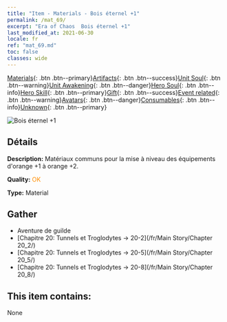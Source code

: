 ```yaml
---
title: "Item - Materials - Bois éternel +1"
permalink: /mat_69/
excerpt: "Era of Chaos  Bois éternel +1"
last_modified_at: 2021-06-30
locale: fr
ref: "mat_69.md"
toc: false
classes: wide
---
```

 [Materials](/ItemsFR/){: .btn .btn--primary}[Artifacts](/ItemsFR/Artifacts/){: .btn .btn--success}[Unit Soul](/ItemsFR/UnitSoul/){: .btn .btn--warning}[Unit Awakening](/ItemsFR/UnitAwakening/){: .btn .btn--danger}[Hero Soul](/ItemsFR/HeroSoul/){: .btn .btn--info}[Hero Skill](/ItemsFR/HeroSkill/){: .btn .btn--primary}[Gift](/ItemsFR/Gift/){: .btn .btn--success}[Event related](/ItemsFR/Events/){: .btn .btn--warning}[Avatars](/ItemsFR/Avatars/){: .btn .btn--danger}[Consumables](/ItemsFR/Consumables/){: .btn .btn--info}[Unknown](/ItemsFR/Unknown/){: .btn .btn--primary}

 ![Bois éternel +1](/images/t/i_cailiao_mucai3.png)

## Détails
 **Description:** Matériaux communs pour la mise à niveau des équipements d'orange +1 à orange +2.

 **Quality:** <span style="color: #FF8C00">OK</span>

 **Type:** Material

## Gather

*    Aventure de guilde 
*    [Chapitre 20: Tunnels et Troglodytes -> 20-2](/fr/Main Story/Chapter 20_2/) 
*    [Chapitre 20: Tunnels et Troglodytes -> 20-5](/fr/Main Story/Chapter 20_5/) 
*    [Chapitre 20: Tunnels et Troglodytes -> 20-8](/fr/Main Story/Chapter 20_8/) 

## This item contains:

  None

